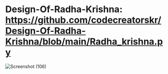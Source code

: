 # Design-Of-Radha-Krishna: https://github.com/codecreatorskr/Design-Of-Radha-Krishna/blob/main/Radha_krishna.py

![Screenshot (106)](https://user-images.githubusercontent.com/118014326/233804855-a31f53cf-196d-4984-9fad-371cc1c5c3bf.png)
